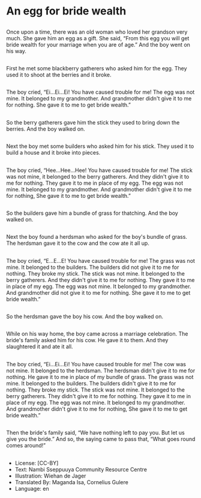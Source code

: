 # An egg for bride wealth

##
Once upon a time, there was an old
woman who loved her grandson
very much.
She gave him an egg as a gift.
She said, “From this egg you will get
bride wealth for your marriage
when you are of age.”
And the boy went on his way.

##
First he met some blackberry
gatherers who asked him for the
egg.
They used it to shoot at the berries
and it broke.

##
The boy cried,
“Ei…Ei…Ei! You have caused trouble
for me!
The egg was not mine.
It belonged to my grandmother.
And grandmother didn't give it to
me for nothing.
She gave it to me to get bride
wealth.”

##
So the berry gatherers gave him the
stick they used to bring down the
berries.
And the boy walked on.

##
Next the boy met some builders
who asked him for his stick.
They used it to build a house and it
broke into pieces.

##
The boy cried,
“Hee…Hee…Hee! You have caused
trouble for me! The stick was not
mine, it belonged to the berry
gatherers.
And they didn't give it to me for
nothing.
They gave it to me in place of my
egg.
The egg was not mine.
It belonged to my grandmother.
And grandmother didn't give it to
me for nothing,
She gave it to me to get bride
wealth.”

##
So the builders gave him a bundle
of grass for thatching.
And the boy walked on.

##
Next the boy found a herdsman who
asked for the boy's bundle of grass.
The herdsman gave it to the cow
and the cow ate it all up.

##
The boy cried, “E…E…E! You have
caused trouble for me! The grass
was not mine. It belonged to the
builders.
The builders did not give it to me
for nothing. They broke my stick.
The stick was not mine. It belonged
to the berry gatherers.
And they didn't give it to me for
nothing.
They gave it to me in place of my
egg.
The egg was not mine. It belonged
to my grandmother.
And grandmother did not give it to
me for nothing.
She gave it to me to get bride
wealth.”

##
So the herdsman gave the boy his
cow.
And the boy walked on.

##
While on his way home, the boy
came across a marriage
celebration.
The bride's family asked him for his
cow.
He gave it to them.
And they slaughtered it and ate it
all.

##
The boy cried, “Ei…Ei…Ei! You have
caused trouble for me! The cow was
not mine. It belonged to the
herdsman.
The herdsman didn't give it to me
for nothing.
He gave it to me in place of my
bundle of grass.
The grass was not mine. It belonged
to the builders.
The builders didn't give it to me for
nothing. They broke my stick.
The stick was not mine. It belonged
to the berry gatherers.
They didn't give it to me for
nothing. They gave it to me in place
of my egg.
The egg was not mine. It belonged
to my grandmother.
And grandmother didn't give it to
me for nothing,
She gave it to me to get bride
wealth.”

##
Then the bride's family said, “We
have nothing left to pay you. But let
us give you the bride.”
And so, the saying came to pass
that, “What goes round comes
around!”

##
* License: [CC-BY]
* Text: Nambi Sseppuuya Community Resource Centre
* Illustration: Wiehan de Jager
* Translated By: Maganda Isa, Cornelius Gulere
* Language: en
